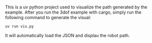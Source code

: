 This is a uv python project used to visualize the path generated by the example. After you run the 3dof example with cargo, simply run the following command to generate the visual:

`uv run vis.py`

It will automatically load the JSON and displau the robot path.